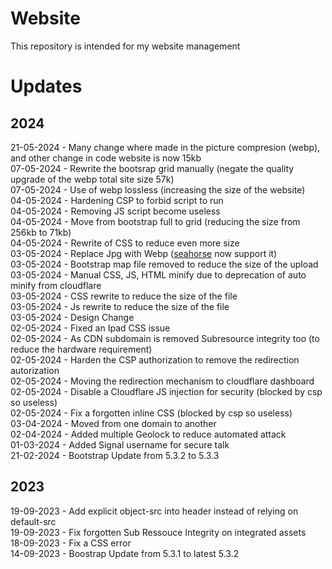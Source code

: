 # Website
This repository is intended for my website management

# Updates

## 2024
21-05-2024 - Many change where made in the picture compresion (webp), and other change in code website is now 15kb\
07-05-2024 - Rewrite the bootsrap grid manually (negate the quality upgrade of the webp total site size 57k)\
07-05-2024 - Use of webp lossless (increasing the size of the website)\
04-05-2024 - Hardening CSP to forbid script to run\
04-05-2024 - Removing JS script become useless\
04-05-2024 - Move from bootstrap full to grid (reducing the size from 256kb to 71kb)\
04-05-2024 - Rewrite of CSS to reduce even more size\
03-05-2024 - Replace Jpg with Webp ([seahorse](https://github.com/robaho/seashore/issues/208) now support it)\
03-05-2024 - Bootstrap map file removed to reduce the size of the upload\
03-05-2024 - Manual CSS, JS, HTML minify due to deprecation of auto minify from cloudflare\
03-05-2024 - CSS rewrite to reduce the size of the file\
03-05-2024 - Js rewrite to reduce the size of the file\
03-05-2024 - Design Change\
02-05-2024 - Fixed an Ipad CSS issue\
02-05-2024 - As CDN subdomain is removed Subresource integrity too (to reduce the hardware requirement)\
02-05-2024 - Harden the CSP authorization to remove the redirection autorization\
02-05-2024 - Moving the redirection mechanism to cloudflare dashboard\
02-05-2024 - Disable a Cloudflare JS injection for security (blocked by csp so useless)\
02-05-2024 - Fix a forgotten inline CSS (blocked by csp so useless)\
03-04-2024 - Moved from one domain to another\
02-04-2024 - Added multiple Geolock to reduce automated attack\
01-03-2024 - Added Signal username for secure talk\
21-02-2024 - Bootstrap Update from 5.3.2 to 5.3.3

## 2023
19-09-2023 - Add explicit object-src into header instead of relying on default-src\
19-09-2023 - Fix forgotten Sub Ressouce Integrity on integrated assets\
18-09-2023 - Fix a CSS error\
14-09-2023 - Boostrap Update from 5.3.1 to latest 5.3.2
